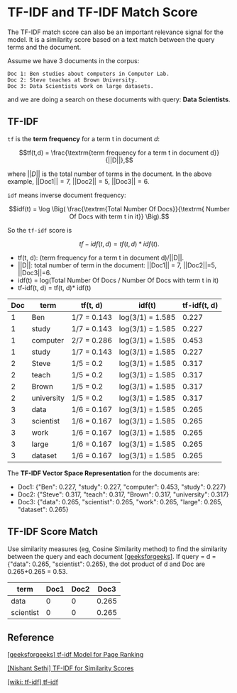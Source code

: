 
# TF-IDF and TF-IDF Match Score


The TF-IDF match score can also be an important relevance signal for the model. It is a similarity score based on a text match between the query terms and the document. 

Assume we have 3 documents in the corpus:

```
Doc 1: Ben studies about computers in Computer Lab.
Doc 2: Steve teaches at Brown University.
Doc 3: Data Scientists work on large datasets.
```

and we are doing a search on these documents with query: **Data Scientists**.

## TF-IDF 

`tf` is the **term frequency** for a term t in document $d$:

$$tf(t,d) = \frac{\textrm{term frequency for a term t in document d}}{||D||},$$

where $||D||$ is the total number of terms in the document. In the above example, $||\textrm{Doc1}|| = 7$, $||\textrm{Doc2}||=5$, $||\textrm{Doc3}||=6$.

`idf` means inverse document frequency:

$$idf(t) = \log \Big( \frac{\textrm{Total Number Of Docs}}{\textrm{ Number Of Docs with term t in it}} \Big).$$

So the `tf-idf` score is

$$tf-idf(t, d) = tf(t, d)* idf(t).$$

* tf(t, d): (term frequency for a term t in document d)/||D||.
* ||D||: total number of term in the document: ||Doc1|| = 7, ||Doc2||=5, ||Doc3||=6.
* idf(t) = log(Total Number Of Docs / Number Of Docs with term t in it)
* tf-idf(t, d) = tf(t, d)* idf(t)


| Doc | term | tf(t, d) | idf(t) | tf-idf(t, d) |
| --- | --- | --- | --- | --- |
|  1  | Ben        | 1/7 = 0.143| log(3/1) = 1.585 | 0.227 |
|  1  | study      | 1/7 = 0.143| log(3/1) = 1.585 | 0.227 |
|  1  | computer   | 2/7 = 0.286| log(3/1) = 1.585 | 0.453 |
|  1  | study      | 1/7 = 0.143| log(3/1) = 1.585 | 0.227 |
|  2  | Steve      | 1/5 = 0.2  | log(3/1) = 1.585 | 0.317 | 
|  2  | teach      | 1/5 = 0.2  | log(3/1) = 1.585 | 0.317 | 
|  2  | Brown      | 1/5 = 0.2  | log(3/1) = 1.585 | 0.317 | 
|  2  | university | 1/5 = 0.2  | log(3/1) = 1.585 | 0.317 | 
|  3  | data       | 1/6 = 0.167| log(3/1) = 1.585 | 0.265 | 
|  3  | scientist  | 1/6 = 0.167| log(3/1) = 1.585 | 0.265 | 
|  3  | work       | 1/6 = 0.167| log(3/1) = 1.585 | 0.265 | 
|  3  | large      | 1/6 = 0.167| log(3/1) = 1.585 | 0.265 | 
|  3  | dataset    | 1/6 = 0.167| log(3/1) = 1.585 | 0.265 | 

The **TF-IDF Vector Space Representation** for the documents are:

* Doc1: {"Ben": 0.227, "study": 0.227, "computer": 0.453, "study": 0.227}
* Doc2: {"Steve": 0.317, "teach": 0.317, "Brown": 0.317, "university": 0.317}
* Doc3: {"data": 0.265, "scientist": 0.265, "work": 0.265, "large": 0.265, "dataset": 0.265}

## TF-IDF Score Match

Use similarity measures (eg, Cosine Similarity method) to find the similarity between the query and each document [[geeksforgeeks]][tf-idf Model for Page Ranking]. If query = d = {"data": 0.265, "scientist": 0.265}, the dot product of d and Doc are 0.265+0.265 = 0.53.

| term | Doc1 | Doc2 | Doc3 | 
| --- | --- | --- | --- | 
| data  |  0  | 0 | 0.265 | 
| scientist | 0 | 0 | 0.265 |



## Reference


[tf-idf Model for Page Ranking]: https://www.geeksforgeeks.org/tf-idf-model-for-page-ranking/#:~:text=tf%2Didf%20is%20a%20weighting,considered%20to%20be%20more%20important.&text=Let's%20us%20take%203%20documents%20to%20show%20how%20this%20works.
[[geeksforgeeks] tf-idf Model for Page Ranking](https://www.geeksforgeeks.org/tf-idf-model-for-page-ranking/#:~:text=tf%2Didf%20is%20a%20weighting,considered%20to%20be%20more%20important.&text=Let's%20us%20take%203%20documents%20to%20show%20how%20this%20works.)


[TF-IDF for Similarity Scores]: https://medium.datadriveninvestor.com/tf-idf-for-similarity-scores-391c3c8788e8
[[Nishant Sethi] TF-IDF for Similarity Scores](https://medium.datadriveninvestor.com/tf-idf-for-similarity-scores-391c3c8788e8)


[tf–idf]: https://en.wikipedia.org/wiki/Tf%E2%80%93idf
[[wiki: tf-idf] tf–idf](https://en.wikipedia.org/wiki/Tf%E2%80%93idf)

